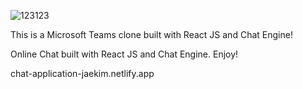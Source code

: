![123123](https://user-images.githubusercontent.com/69227322/122658061-e24bf500-d136-11eb-9673-a7fbf0fa04b4.jpeg)

This is a Microsoft Teams clone built with React JS and Chat Engine!

Online Chat built with React JS and Chat Engine. Enjoy!

chat-application-jaekim.netlify.app
